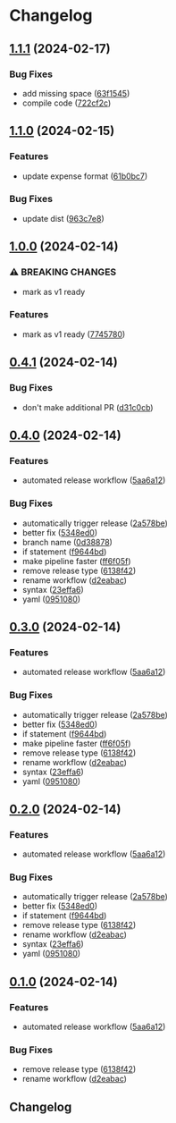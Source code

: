 # Changelog

## [1.1.1](https://github.com/webdriverio/expense-action/compare/expense-action-v1.1.0...expense-action-v1.1.1) (2024-02-17)


### Bug Fixes

* add missing space ([63f1545](https://github.com/webdriverio/expense-action/commit/63f15459691287d692671346562c637f0c91a25f))
* compile code ([722cf2c](https://github.com/webdriverio/expense-action/commit/722cf2c0177138dd598f30fd7ed4eb2d171e214d))

## [1.1.0](https://github.com/webdriverio/expense-action/compare/expense-action-v1.0.0...expense-action-v1.1.0) (2024-02-15)


### Features

* update expense format ([61b0bc7](https://github.com/webdriverio/expense-action/commit/61b0bc715197428565248396dede3126d996dce1))


### Bug Fixes

* update dist ([963c7e8](https://github.com/webdriverio/expense-action/commit/963c7e8bc4edd0ec3dab6eb6022f83ba022b8725))

## [1.0.0](https://github.com/webdriverio/expense-action/compare/expense-action-v0.4.1...expense-action-v1.0.0) (2024-02-14)


### ⚠ BREAKING CHANGES

* mark as v1 ready

### Features

* mark as v1 ready ([7745780](https://github.com/webdriverio/expense-action/commit/774578075896f17099078074be9fc7e68a46f637))

## [0.4.1](https://github.com/webdriverio/expense-action/compare/expense-action-v0.4.0...expense-action-v0.4.1) (2024-02-14)


### Bug Fixes

* don't make additional PR ([d31c0cb](https://github.com/webdriverio/expense-action/commit/d31c0cbded6cd3a49d62b2e53ff0cf2fb0feda2e))

## [0.4.0](https://github.com/webdriverio/expense-action/compare/expense-action-v0.3.0...expense-action-v0.4.0) (2024-02-14)


### Features

* automated release workflow ([5aa6a12](https://github.com/webdriverio/expense-action/commit/5aa6a120183ac38465c50efa5e68e32f96224f82))


### Bug Fixes

* automatically trigger release ([2a578be](https://github.com/webdriverio/expense-action/commit/2a578be653114d097539f2aa977fb56074aa4f4f))
* better fix ([5348ed0](https://github.com/webdriverio/expense-action/commit/5348ed0daffdebe8244df997a53ce21cb83a5207))
* branch name ([0d38878](https://github.com/webdriverio/expense-action/commit/0d38878eb78c6cf55ea2073bd48c3c35ae9b5fd7))
* if statement ([f9644bd](https://github.com/webdriverio/expense-action/commit/f9644bdd66e833ca79117feefc806c23c46f72be))
* make pipeline faster ([ff6f05f](https://github.com/webdriverio/expense-action/commit/ff6f05f368a71889408a6cbfdc8ac6fcf42eae0f))
* remove release type ([6138f42](https://github.com/webdriverio/expense-action/commit/6138f424fdba9696430f4d6a981a8504167737f7))
* rename workflow ([d2eabac](https://github.com/webdriverio/expense-action/commit/d2eabac6677181921f0443a26ae10b90c681901a))
* syntax ([23effa6](https://github.com/webdriverio/expense-action/commit/23effa6905d35f737fb4963f1d56c8811a72aa57))
* yaml ([0951080](https://github.com/webdriverio/expense-action/commit/0951080d847f6b9b382d7a19125b9d640531faf7))

## [0.3.0](https://github.com/webdriverio/expense-action/compare/expense-action-v0.2.0...expense-action-v0.3.0) (2024-02-14)


### Features

* automated release workflow ([5aa6a12](https://github.com/webdriverio/expense-action/commit/5aa6a120183ac38465c50efa5e68e32f96224f82))


### Bug Fixes

* automatically trigger release ([2a578be](https://github.com/webdriverio/expense-action/commit/2a578be653114d097539f2aa977fb56074aa4f4f))
* better fix ([5348ed0](https://github.com/webdriverio/expense-action/commit/5348ed0daffdebe8244df997a53ce21cb83a5207))
* if statement ([f9644bd](https://github.com/webdriverio/expense-action/commit/f9644bdd66e833ca79117feefc806c23c46f72be))
* make pipeline faster ([ff6f05f](https://github.com/webdriverio/expense-action/commit/ff6f05f368a71889408a6cbfdc8ac6fcf42eae0f))
* remove release type ([6138f42](https://github.com/webdriverio/expense-action/commit/6138f424fdba9696430f4d6a981a8504167737f7))
* rename workflow ([d2eabac](https://github.com/webdriverio/expense-action/commit/d2eabac6677181921f0443a26ae10b90c681901a))
* syntax ([23effa6](https://github.com/webdriverio/expense-action/commit/23effa6905d35f737fb4963f1d56c8811a72aa57))
* yaml ([0951080](https://github.com/webdriverio/expense-action/commit/0951080d847f6b9b382d7a19125b9d640531faf7))

## [0.2.0](https://github.com/webdriverio/expense-action/compare/expense-action-v0.1.0...expense-action-v0.2.0) (2024-02-14)


### Features

* automated release workflow ([5aa6a12](https://github.com/webdriverio/expense-action/commit/5aa6a120183ac38465c50efa5e68e32f96224f82))


### Bug Fixes

* automatically trigger release ([2a578be](https://github.com/webdriverio/expense-action/commit/2a578be653114d097539f2aa977fb56074aa4f4f))
* better fix ([5348ed0](https://github.com/webdriverio/expense-action/commit/5348ed0daffdebe8244df997a53ce21cb83a5207))
* if statement ([f9644bd](https://github.com/webdriverio/expense-action/commit/f9644bdd66e833ca79117feefc806c23c46f72be))
* remove release type ([6138f42](https://github.com/webdriverio/expense-action/commit/6138f424fdba9696430f4d6a981a8504167737f7))
* rename workflow ([d2eabac](https://github.com/webdriverio/expense-action/commit/d2eabac6677181921f0443a26ae10b90c681901a))
* syntax ([23effa6](https://github.com/webdriverio/expense-action/commit/23effa6905d35f737fb4963f1d56c8811a72aa57))
* yaml ([0951080](https://github.com/webdriverio/expense-action/commit/0951080d847f6b9b382d7a19125b9d640531faf7))

## [0.1.0](https://github.com/webdriverio/expense-action/compare/expense-action-v0.0.7...expense-action-v0.1.0) (2024-02-14)


### Features

* automated release workflow ([5aa6a12](https://github.com/webdriverio/expense-action/commit/5aa6a120183ac38465c50efa5e68e32f96224f82))


### Bug Fixes

* remove release type ([6138f42](https://github.com/webdriverio/expense-action/commit/6138f424fdba9696430f4d6a981a8504167737f7))
* rename workflow ([d2eabac](https://github.com/webdriverio/expense-action/commit/d2eabac6677181921f0443a26ae10b90c681901a))

## Changelog
